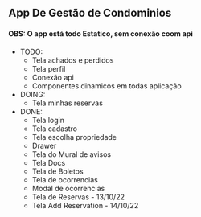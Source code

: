 ## App De Gestão de Condominios
#### OBS: O app está todo Estatico, sem conexão coom api

* TODO:
  * Tela achados e perdidos
  * Tela perfil
  * Conexão api
  * Componentes dinamicos em todas aplicação
* DOING:
  *  Tela minhas reservas
* DONE:
  * Tela login
  * Tela cadastro
  * Tela escolha propriedade
  * Drawer
  * Tela do Mural de avisos
  * Tela Docs
  * Tela de Boletos
  * Tela de ocorrencias
  * Modal de ocorrencias
  * Tela de Reservas - 13/10/22
  * Tela Add Reservation - 14/10/22


